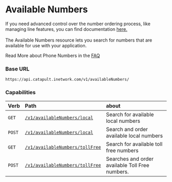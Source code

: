 # Available Numbers
If you need advanced control over the number ordering process, like managing line features, you can find documentation <a href="#">here.</a><br><br>
The Available Numbers resource lets you search for numbers that are available for use with your application.

<aside class="alert general small">
<p>
Read More about Phone Numbers in the <a href="http://dev.bandwidth.com/faq/#Phone">FAQ</a>
</p>
</aside>

### Base URL
`https://api.catapult.inetwork.com/v1/availableNumbers/`

### Capabilities

| Verb                           | Path                                                               | about                                           |
|:-------------------------------|:-------------------------------------------------------------------|:------------------------------------------------|
| <code class="get">GET</code>   | [`/v1/availableNumbers/local`](getAvailableNumbersLocal.md)        | Search for available local numbers              |
| <code class="post">POST</code> | [`/v1/availableNumbers/local`](postAvailableNumbersLocal.md)       | Search and order available local numbers        |
| <code class="get">GET</code>   | [`/v1/availableNumbers/tollFree`](getAvailableNumbersTollFree.md)  | Search for available toll free numbers          |
| <code class="post">POST</code> | [`/v1/availableNumbers/tollFree`](postAvailableNumbersTollFree.md) | Searches and order available Toll Free numbers. |
